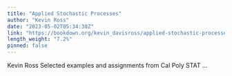 ```yaml
---
title: "Applied Stochastic Processes"
author: "Kevin Ross"
date: "2023-05-02T05:34:30Z"
link: "https://bookdown.org/kevin_davisross/applied-stochastic-processes/"
length_weight: "7.2%"
pinned: false
---
```


Kevin Ross Selected examples and assignments from Cal Poly STAT ...
